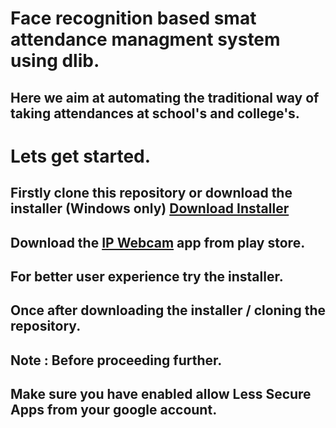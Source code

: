 # Face recognition based smat attendance managment system using dlib.
## Here we aim at automating the traditional way of taking attendances at school's and college's.
# Lets get started.
## Firstly clone this repository or download the installer (Windows only) [Download Installer](https://mega.nz/#!d6QXCYya!R772Af8n--GPA4dV70SDoJeMEzlKdhObtr_iZIgG6xE "Download Installer")
## Download the [IP Webcam](https://play.google.com/store/apps/details?id=com.pas.webcam&hl=en_IN "IP Webcam") app from play store.
## For better user experience try the installer.
## Once after downloading the installer / cloning the repository.
## Note : Before proceeding further.
## Make sure you have enabled allow Less Secure Apps from your google account.
